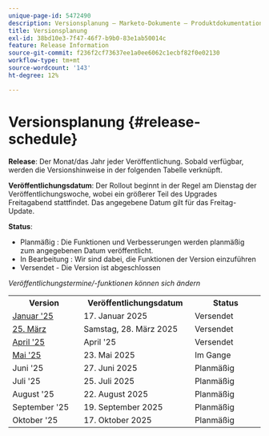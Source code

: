 ```yaml
---
unique-page-id: 5472490
description: Versionsplanung – Marketo-Dokumente – Produktdokumentation
title: Versionsplanung
exl-id: 38bd10e3-7f47-46f7-b9b0-83e1ab50014c
feature: Release Information
source-git-commit: f236f2cf73637ee1a0ee6062c1ecbf82f0e02130
workflow-type: tm+mt
source-wordcount: '143'
ht-degree: 12%

---
```


# Versionsplanung {#release-schedule}

**Release**: Der Monat/das Jahr jeder Veröffentlichung. Sobald verfügbar, werden die Versionshinweise in der folgenden Tabelle verknüpft.

**Veröffentlichungsdatum**: Der Rollout beginnt in der Regel am Dienstag der Veröffentlichungswoche, wobei ein größerer Teil des Upgrades Freitagabend stattfindet. Das angegebene Datum gilt für das Freitag-Update.

**Status**:

* Planmäßig : Die Funktionen und Verbesserungen werden planmäßig zum angegebenen Datum veröffentlicht.
* In Bearbeitung : Wir sind dabei, die Funktionen der Version einzuführen
* Versendet - Die Version ist abgeschlossen

_Veröffentlichungstermine/-funktionen können sich ändern_

<table>
 <tbody> 
  <tr> 
   <th width="250px">Version</th>
   <th width="250px">Veröffentlichungsdatum</th>
   <th width="250px">Status</th>
  </tr>
  <tr> 
   <td><a href="/help/marketo/release-notes/previous-releases/2025/release-notes-jan-25.md">Januar '25</a></td>
   <td>17. Januar 2025</td>
   <td>Versendet</td>
  </tr>
   <tr> 
   <td><a href="/help/marketo/release-notes/previous-releases/2025/release-notes-mar-25.md">25. März</a></td>
   <td>Samstag, 28. März 2025</td>
   <td>Versendet</td>
  </tr>
  <tr> 
   <td><a href="/help/marketo/release-notes/previous-releases/2025/release-notes-apr-25.md">April '25</a></td>
   <td>April '25</td>
   <td>Versendet</td>
  </tr>
  <tr> 
   <td><a href="/help/marketo/release-notes/current.md">Mai '25</a></td>
   <td>23. Mai 2025</td>
   <td>Im Gange</td>
  </tr>
  <tr> 
   <td>Juni '25</td>
   <td>27. Juni 2025</td>
   <td>Planmäßig</td>
  </tr>
  <tr> 
   <td>Juli '25</td>
   <td>25. Juli 2025</td>
   <td>Planmäßig</td>
  </tr>
  <tr> 
   <td>August '25</td>
   <td>22. August 2025</td>
   <td>Planmäßig</td>
  </tr>
  <tr> 
   <td>September '25</td>
   <td>19. September 2025</td>
   <td>Planmäßig</td>
  </tr>
  <tr> 
   <td>Oktober '25</td>
   <td>17. Oktober 2025</td>
   <td>Planmäßig</td>
  </tr>
 </tbody>
</table>
